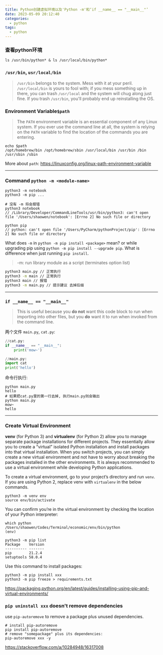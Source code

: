 ```yaml
---
title: Python创建虚拟环境以及'Python -m'和‘if __name__ == "__main__"’
date: 2023-05-09 20:12:40
categories:
  - python
tags:
  - python
---
```


### **查看python环境**

```shell
ls /usr/bin/python* & ls /usr/local/bin/python*
```

### **`/usr/bin`, `usr/local/bin`**

> `/usr/bin` belongs to the system. Mess with it at your peril.
> `/usr/local/bin` is yours to fool with; if you mess something up in there, you can trash `/usr/local` and the system will chug along just fine. If you trash `/usr/bin`, you'll probably end up reinstalling the OS.

### **Environment Variable`$path`**

> The `PATH` environment variable is an essential component of any Linux system. If you ever use the command line at all, the system is relying on the `PATH` variable to find the location of the commands you are entering.

```shell
echo $path
/opt/homebrew/bin /opt/homebrew/sbin /usr/local/bin /usr/bin /bin /usr/sbin /sbin
```

More about `path`: https://linuxconfig.org/linux-path-environment-variable

---

### **Command `python -m <module-name>`**

```shell
python3 -m notebook
python3 -m pip ...

# 没有 -m 将会报错
python3 notebook
// /Library/Developer/CommandLineTools/usr/bin/python3: can't open file '/Users/shaowen/notebook': [Errno 2] No such file or directory

python pip 
// python: can't open file '/Users/PyCharm/pythonProject/pip': [Errno 2] No such file or directory
```

What does `-m` in `python -m pip install <package>` mean? or while upgrading pip using `python -m pip install --upgrade pip`. What is difference when just running `pip install`.

> -m: run library module as a script (terminates option list)

```bash
python3 main.py // 正常执行
python3 -m main // 正常执行
python3 main // 报错
python3 -m main.py // 提示建议 去掉后缀
```

---

### **`if __name__ == "__main__"`**

> This is useful because you **do not** want this code block to run when importing into other files, but you **do** want it to run when invoked from the command line.

两个文件 `main.py`, `cat.py`:

```python
//cat.py:
if __name__ == "__main__":
    print('mow~')

//main.py:
import cat
print('hello')
```

命令行执行:
```shell
python main.py
hello
# 如果把cat.py里的第一行去掉, 执行main.py则会输出
python main.py
mow~
hello
```

---

### **Create Virtual Environment**

**venv** (for Python 3) and **virtualenv** (for Python 2) allow you to manage separate package installations for different projects. They essentially allow you to create a “virtual” isolated Python installation and install packages into that virtual installation. When you switch projects, you can simply create a new virtual environment and not have to worry about breaking the packages installed in the other environments. It is always recommended to use a virtual environment while developing Python applications.

To create a virtual environment, go to your project’s directory and run `venv`. If you are using Python 2, replace venv with `virtualenv` in the below commands.

```shell
python3 -m venv env
source env/bin/activate
```
You can confirm you’re in the virtual environment by checking the location of your Python interpreter:

```shell
which python
/Users/shaowen/Codes/Terminal/economic/env/bin/python
(env) 

python3 -m pip list
Package    Version
---------- -------
pip        21.2.4
setuptools 58.0.4
```

Use this command to install packages: 
```shell
python3 -m pip install xxx
python3 -m pip freeze > requirements.txt
```

https://packaging.python.org/en/latest/guides/installing-using-pip-and-virtual-environments/

### **`pip uninstall xxx` doesn't remove dependencies**

use `pip-autoremove` to remove a package plus unused dependencies.
```shell
# install pip-autoremove
pip install pip-autoremove
# remove "somepackage" plus its dependencies:
pip-autoremove xxx -y
```

https://stackoverflow.com/a/10284948/16317008
